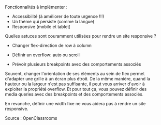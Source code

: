 Fonctionnalités à implémenter :

- Accessibilité (à améliorer de toute urgence !!!)
- Un thème qui persiste (comme la langue)
- Responsive (mobile et tablet)

Quelles astuces sont couramment utilisées pour rendre un site responsive ?

- Changer  flex-direction  de  row  à  column

- Définir un  overflow: auto  ou  scroll

- Prévoir plusieurs breakpoints avec des comportements associés

Souvent, changer l'orientation de ses éléments au sein de  flex  permet d'adapter une grille à un écran plus étroit. De la même manière, quand la hauteur ou la largeur n'est pas suffisante, il peut vous arriver d'avoir à exploiter la propriété  overflow. Et pour tout ça, vous pouvez définir des media queries avec des breakpoints et des comportements associés.

En revanche, définir une  width  fixe ne vous aidera pas à rendre un site responsive.

Source : OpenClassrooms
